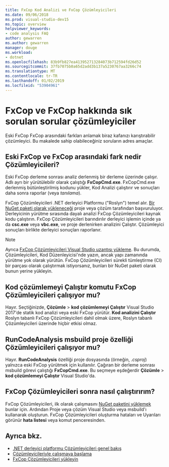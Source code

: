 ```yaml
---
title: FxCop Kod Analizi ve FxCop Çözümleyicileri
ms.date: 09/06/2018
ms.prod: visual-studio-dev15
ms.topic: overview
helpviewer_keywords:
- code analysis FAQ
author: gewarren
ms.author: gewarren
manager: douge
ms.workload:
- dotnet
ms.openlocfilehash: 83b9fb827ea413952713284073b712594fd26d52
ms.sourcegitcommit: 37fb7075b0a65d2add3b137a5230767aa3266c74
ms.translationtype: MT
ms.contentlocale: tr-TR
ms.lasthandoff: 01/02/2019
ms.locfileid: "53904961"
---
```

# <a name="frequently-asked-questions-about-fxcop-and-fxcop-analyzers"></a>FxCop ve FxCop hakkında sık sorulan sorular çözümleyiciler

Eski FxCop FxCop arasındaki farkları anlamak biraz kafanızı karıştırabilir çözümleyici. Bu makalede sahip olabileceğiniz soruların adres amaçlar.

## <a name="whats-the-difference-between-legacy-fxcop-and-fxcop-analyzers"></a>Eski FxCop ve FxCop arasındaki fark nedir Çözümleyicileri?

Eski FxCop derleme sonrası analiz derlenmiş bir derleme üzerinde çalışır. Adlı ayrı bir yürütülebilir olarak çalıştığı **FxCopCmd.exe**. FxCopCmd.exe derlenmiş bütünleştirilmiş kodunu yükler, Kod Analizi çalıştırır ve sonuçları daha sonra raporlar (veya *tanılama*).

FxCop Çözümleyicileri .NET derleyici Platformu ("Roslyn") temel alır. [Bir NuGet paketi olarak yükleneceği](install-fxcop-analyzers.md#to-install-fxcop-analyzers-as-a-nuget-package) proje veya çözüm tarafından başvuruluyor. Derleyicinin yürütme sırasında dayalı analizi FxCop Çözümleyicileri kaynak kodu çalıştırın. FxCop Çözümleyicileri barındırılır derleyici işlemin içinde ya da **csc.exe** veya **vbc.exe**, ve proje derlenirken analizini Çalıştır. Çözümleyici sonuçları birlikte derleyici sonuçları raporlanır.

> [!NOTE]
> Ayrıca [FxCop Çözümleyicileri Visual Studio uzantısı yükleme](install-fxcop-analyzers.md#to-install-fxcop-analyzers-as-a-vsix). Bu durumda, Çözümleyicileri, Kod Düzenleyicisi'nde yazın, ancak yapı zamanında yürütme yok olarak yürütün. FxCop Çözümleyicileri sürekli tümleştirme (CI) bir parçası olarak çalıştırmak istiyorsanız, bunları bir NuGet paketi olarak bunun yerine yükleyin.

## <a name="does-the-run-code-analysis-command-run-fxcop-analyzers"></a>Kod çözümlemeyi Çalıştır komutu FxCop Çözümleyicileri çalışıyor mu?

Hayır. Seçtiğinizde, **Çözümle** > **kod çözümlemeyi Çalıştır** Visual Studio 2017'de statik kod analizi veya eski FxCop yürütür. **Kod analizini Çalıştır** Roslyn tabanlı FxCop Çözümleyicileri dahil olmak üzere, Roslyn tabanlı Çözümleyicileri üzerinde hiçbir etkisi olmaz.

## <a name="does-the-runcodeanalysis-msbuild-project-property-run-analyzers"></a>RunCodeAnalysis msbuild proje özelliği Çözümleyicileri çalışıyor mu?

Hayır. **RunCodeAnalysis** özelliği proje dosyasında (örneğin, *.csproj*) yalnızca eski FxCop yürütmek için kullanılır. Çağıran bir derleme sonrası msbuild görevi çalıştığı **FxCopCmd.exe**. Bu seçmeye eşdeğerdir **Çözümle** > **kod çözümlemeyi Çalıştır** Visual Studio'da.

## <a name="so-how-do-i-run-fxcop-analyzers-then"></a>FxCop Çözümleyicileri sonra nasıl çalıştırırım?

FxCop Çözümleyicileri, ilk olarak çalışmasını [NuGet paketini yüklemek](install-fxcop-analyzers.md) bunlar için. Ardından Proje veya çözüm Visual Studio veya msbuild'ı kullanarak oluşturun. FxCop Çözümleyicileri oluşturma hataları ve Uyarıları görünür **hata listesi** veya komut penceresinden.

## <a name="see-also"></a>Ayrıca bkz.

- [.NET derleyici platformu Çözümleyicileri genel bakış](roslyn-analyzers-overview.md)
- [Çözümleyicileriyle çalışmaya başlama](fxcop-analyzers.yml)
- [FxCop Çözümleyicileri yükleyin](install-fxcop-analyzers.md)
